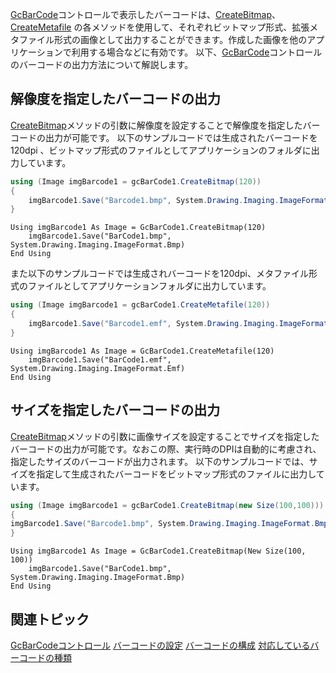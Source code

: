 [GcBarCode](gcdocsite__documentlink?toc-item-id=a92f7e49-04f5-400c-81e6-2b83ddf386cd)コントロールで表示したバーコードは、[CreateBitmap](gcdocsite__documentlink?toc-item-id=623d1aee-d906-47be-ba3c-26d357e867c0)、[CreateMetafile](gcdocsite__documentlink?toc-item-id=88ac359f-891a-467f-b862-d59796ed5bfa) の各メソッドを使用して、それぞれビットマップ形式、拡張メタファイル形式の画像として出力することができます。作成した画像を他のアプリケーションで利用する場合などに有効です。
以下、[GcBarCode](gcdocsite__documentlink?toc-item-id=a92f7e49-04f5-400c-81e6-2b83ddf386cd)コントロールのバーコードの出力方法について解説します。

## 解像度を指定したバーコードの出力

[CreateBitmap](gcdocsite__documentlink?toc-item-id=623d1aee-d906-47be-ba3c-26d357e867c0)メソッドの引数に解像度を設定することで解像度を指定したバーコードの出力が可能です。
以下のサンプルコードでは生成されたバーコードを120dpi 、ビットマップ形式のファイルとしてアプリケーションのフォルダに出力しています。

```csharp
using (Image imgBarcode1 = gcBarCode1.CreateBitmap(120))
{
    imgBarcode1.Save("Barcode1.bmp", System.Drawing.Imaging.ImageFormat.Bmp);
}
```

```vbnet
Using imgBarcode1 As Image = GcBarCode1.CreateBitmap(120)
    imgBarcode1.Save("BarCode1.bmp", System.Drawing.Imaging.ImageFormat.Bmp)
End Using
```

また以下のサンプルコードでは生成されバーコードを120dpi、メタファイル形式のファイルとしてアプリケーションフォルダに出力しています。

```csharp
using (Image imgBarcode1 = gcBarCode1.CreateMetafile(120))
{
    imgBarcode1.Save("Barcode1.emf", System.Drawing.Imaging.ImageFormat.Emf);
}
```

```vbnet
Using imgBarcode1 As Image = GcBarCode1.CreateMetafile(120)
    imgBarcode1.Save("BarCode1.emf", System.Drawing.Imaging.ImageFormat.Emf)
End Using
```

## サイズを指定したバーコードの出力

[CreateBitmap](gcdocsite__documentlink?toc-item-id=623d1aee-d906-47be-ba3c-26d357e867c0)メソッドの引数に画像サイズを設定することでサイズを指定したバーコードの出力が可能です。なおこの際、実行時のDPIは自動的に考慮され、指定したサイズのバーコードが出力されます。
以下のサンプルコードでは、サイズを指定して生成されたバーコードをビットマップ形式のファイルに出力しています。

```csharp
using (Image imgBarcode1 = gcBarCode1.CreateBitmap(new Size(100,100)))
{
imgBarcode1.Save("Barcode1.bmp", System.Drawing.Imaging.ImageFormat.Bmp);
}
```

```vbnet
Using imgBarcode1 As Image = GcBarCode1.CreateBitmap(New Size(100, 100))
    imgBarcode1.Save("BarCode1.bmp", System.Drawing.Imaging.ImageFormat.Bmp)
End Using
```

## 関連トピック

[GcBarCodeコントロール](gcdocsite__documentlink?toc-item-id=ca937467-d4b9-4c07-8416-7f55a77e60cb)
[バーコードの設定](gcdocsite__documentlink?toc-item-id=612cd046-3062-4682-9af0-aff6f48899aa)
[バーコードの構成](gcdocsite__documentlink?toc-item-id=8aa282bf-6d00-43b0-a4db-98587f1fbe57)
[対応しているバーコードの種類](gcdocsite__documentlink?toc-item-id=b561f622-bca0-43b1-a14b-47182611c6ad)